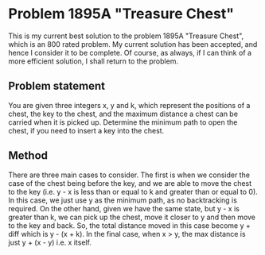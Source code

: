 # Problem 1895A "Treasure Chest"
This is my current best solution to the problem 1895A "Treasure Chest", which is an 800 rated problem. My current solution has been accepted, and hence I consider it to be complete. Of course, as always, if I can think of a more efficient solution, I shall return to the problem. 

## Problem statement
You are given three integers x, y and k, which represent the positions of a chest, the key to the chest, and the maximum distance a chest can be carried when it is picked up. Determine the minimum path to open the chest, if you need to insert a key into the chest.

## Method
There are three main cases to consider. The first is when we consider the case of the chest being before the key, and we are able to move the chest to the key (i.e. y - x is less than or equal to k and greater than or equal to 0). In this case, we just use y as the minimum path, as no backtracking is required. On the other hand, given we have the same state, but y - x is greater than k, we can pick up the chest, move it closer to y and then move to the key and back. So, the total distance moved in this case become y + diff which is y - (x + k). In the final case, when x > y, the max distance is just y + (x - y) i.e. x itself.